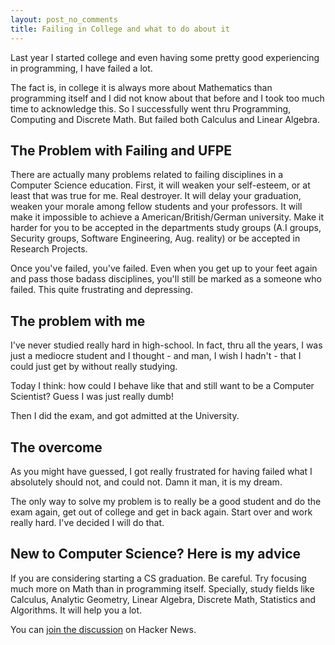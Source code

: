 ```yaml
---
layout: post_no_comments
title: Failing in College and what to do about it
---
```


<span class="drops">L</span>ast year I started college and even having some pretty good experiencing in programming, I have failed a lot.

The fact is, in college it is always more about Mathematics than programming itself and I did not know about that before and I took too much time to acknowledge this. So I successfully went thru Programming, Computing and Discrete Math. But failed both Calculus and Linear Algebra.

## The Problem with Failing and UFPE

There are actually many problems related to failing disciplines in a Computer Science education. First, it will weaken your self-esteem, or at least that was true for me. Real destroyer. It will delay your graduation, weaken your morale among fellow students and your professors. It will make it impossible to achieve a American/British/German university. Make it harder for you to be accepted in the departments study groups (A.I groups, Security groups, Software Engineering, Aug. reality) or be accepted in Research Projects.

Once you've failed, you've failed. Even when you get up to your feet again and pass those badass disciplines, you'll still be marked as a someone who failed. This quite frustrating and depressing.

## The problem with me

I've never studied really hard in high-school. In fact, thru all the years, I was just a mediocre student and I thought - and man, I wish I hadn't - that I could just get by without really studying.

Today I think: how could I behave like that and still want to be a Computer Scientist? Guess I was just really dumb!

Then I did the exam, and got admitted at the University.

## The overcome

As you might have guessed, I got really frustrated for having failed what I absolutely should not, and could not. Damn it man, it is my dream.

The only way to solve my problem is to really be a good student and do the exam again, get out of college and get in back again.  Start over and work really hard. I've decided I will do that.

## New to Computer Science? Here is my advice

If you are considering starting a CS graduation. Be careful. Try focusing much more on Math than in programming itself. Specially, study fields like Calculus, Analytic Geometry, Linear Algebra, Discrete Math, Statistics and Algorithms. It will help you a lot.

You can [join the discussion] on Hacker News.

[join the discussion]: https://news.ycombinator.com/item?id=5502325